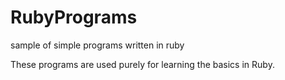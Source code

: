 # RubyPrograms
sample of simple programs written in ruby




These programs are used purely for learning the basics in Ruby.
